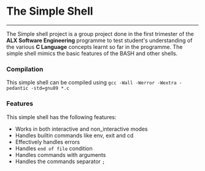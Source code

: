 # The Simple Shell
-----
The Simple shell project is a group project done in the first trimester of the **ALX Software Engineering** programme to test student's understanding of the various **C Language** concepts learnt so far in the programme. The simple shell mimics the basic features of the BASH and other shells.

### Compilation
This simple shell can be compiled using `gcc -Wall -Werror -Wextra -pedantic -std=gnu89 *.c`

### Features
This simple shell has the following features:
* Works in both interactive and non_interactive modes
* Handles builtin commands like env, exit and cd
* Effectively handles errors
* Handles `end of file` condition
* Handles commands with arguments
* Handles the commands separator `;`
